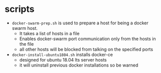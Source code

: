 # scripts

* `docker-swarm-prep.sh` is used to prepare a host for being a docker swarm host.
  * It takes a list of hosts in a file
  * Enables docker-swarm port communication only from the hosts in the file
  * all other hosts will be blocked from talking on the specified ports
* `docker-install-ubuntu1804.sh` installs docker-ce
  * designed for ubuntu 18.04 lts server hosts
  * it will uninstall previous docker installations so be warned